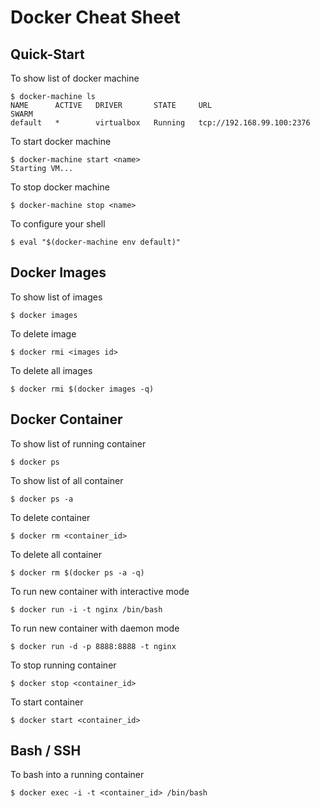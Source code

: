 # Docker Cheat Sheet
## Quick-Start

To show list of docker machine

	$ docker-machine ls
	NAME      ACTIVE   DRIVER       STATE     URL                         SWARM
	default   *        virtualbox   Running   tcp://192.168.99.100:2376

To start docker machine

	$ docker-machine start <name>
	Starting VM...

To stop docker machine

	$ docker-machine stop <name>
	
To configure your shell

	$ eval "$(docker-machine env default)"
	
## Docker Images

To show list of images

	$ docker images

To delete image

	$ docker rmi <images id>
	
To delete all images

	$ docker rmi $(docker images -q)
		
## Docker Container

To show list of running container

	$ docker ps

To show list of all container

	$ docker ps -a

To delete container

	$ docker rm <container_id>
	
To delete all container

	$ docker rm $(docker ps -a -q)
	
To run new container with interactive mode

	$ docker run -i -t nginx /bin/bash
	
To run new container with daemon mode

	$ docker run -d -p 8888:8888 -t nginx
	
To stop running container

	$ docker stop <container_id>
	
To start container

	$ docker start <container_id>
	
## Bash / SSH

To bash into a running container

	$ docker exec -i -t <container_id> /bin/bash
	
